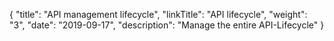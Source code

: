 {
    "title": "API management lifecycle",
    "linkTitle": "API lifecycle",
    "weight": "3",
    "date": "2019-09-17",
    "description": "Manage the entire API-Lifecycle"
}